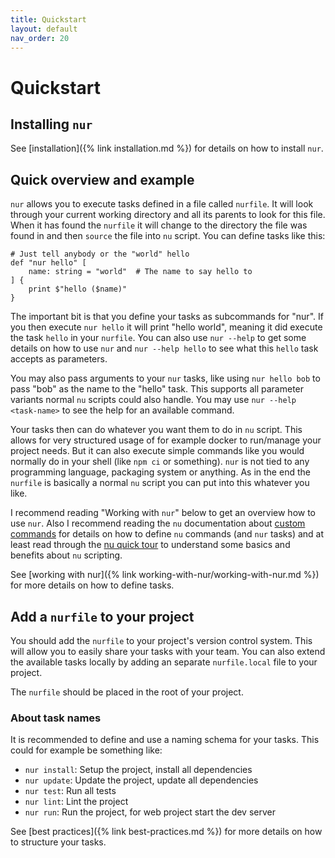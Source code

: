```yaml
---
title: Quickstart
layout: default
nav_order: 20
---
```


# Quickstart

## Installing `nur`

See [installation]({% link installation.md %}) for details on how to install `nur`.

## Quick overview and example

`nur` allows you to execute tasks defined in a file called `nurfile`. It will look through your
current working directory and all its parents to look for this file. When it has found the `nurfile`
it will change to the directory the file was found in and then `source` the file into `nu` script.
You can define tasks like this:

```shell
# Just tell anybody or the "world" hello
def "nur hello" [
    name: string = "world"  # The name to say hello to
] {
    print $"hello ($name)"
}
```

The important bit is that you define your tasks as subcommands for "nur". If you then execute
`nur hello` it will print "hello world", meaning it did execute the task `hello` in your `nurfile`.
You can also use `nur --help` to get some details on how to use `nur` and `nur --help hello` to
see what this `hello` task accepts as parameters.

You may also pass arguments to your `nur` tasks, like using `nur hello bob` to pass "bob"
as the name to the "hello" task. This supports all parameter variants normal `nu` scripts could also
handle. You may use `nur --help <task-name>` to see the help for an available command.

Your tasks then can do whatever you want them to do in `nu` script. This allows for very structured
usage of for example docker to run/manage your project needs. But it can also execute simple commands
like you would normally do in your shell (like `npm ci` or something). `nur` is not tied to any
programming language, packaging system or anything. As in the end the `nurfile` is basically a
normal `nu` script you can put into this whatever you like.

I recommend reading "Working with `nur`" below to get an overview how to use `nur`. Also I
recommend reading the `nu` documentation about  [custom commands](https://www.nushell.sh/book/custom_commands.html) for details on how to
define `nu` commands (and `nur` tasks) and at least read through the [nu quick tour](https://www.nushell.sh/book/quick_tour.html)
to understand some basics and benefits about `nu` scripting.

See [working with nur]({% link working-with-nur/working-with-nur.md %}) for more details on how to define tasks.

## Add a `nurfile` to your project

You should add the `nurfile` to your project's version control system. This will allow you to
easily share your tasks with your team. You can also extend the available tasks locally by
adding an separate `nurfile.local` file to your project.

The `nurfile` should be placed in the root of your project.

### About task names

It is recommended to define and use a naming schema for your tasks. This could for example be 
something like:
 
* `nur install`: Setup the project, install all dependencies
* `nur update`: Update the project, update all dependencies
* `nur test`: Run all tests
* `nur lint`: Lint the project
* `nur run`: Run the project, for web project start the dev server

See [best practices]({% link best-practices.md %}) for more details on how to structure your tasks.
